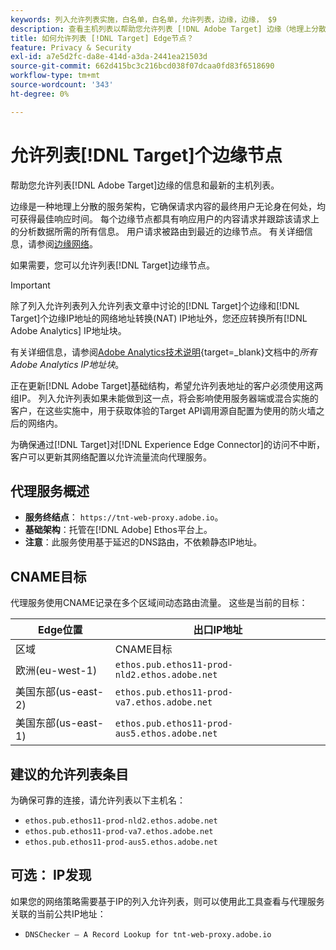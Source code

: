 ```yaml
---
keywords: 列入允许列表实施，白名单，白名单，允许列表，边缘，边缘， $9
description: 查看主机列表以帮助您允许列表 [!DNL Adobe Target] 边缘（地理上分散的服务节点，可确保最终用户的最佳响应时间）。
title: 如何允许列表 [!DNL Target] Edge节点？
feature: Privacy & Security
exl-id: a7e5d2fc-da8e-414d-a3da-2441ea21503d
source-git-commit: 662d415bc3c216bcd038f07dcaa0fd83f6518690
workflow-type: tm+mt
source-wordcount: '343'
ht-degree: 0%

---
```


# 允许列表[!DNL Target]个边缘节点

帮助您允许列表[!DNL Adobe Target]边缘的信息和最新的主机列表。

边缘是一种地理上分散的服务架构，它确保请求内容的最终用户无论身在何处，均可获得最佳响应时间。 每个边缘节点都具有响应用户的内容请求并跟踪该请求上的分析数据所需的所有信息。 用户请求被路由到最近的边缘节点。 有关详细信息，请参阅[边缘网络](https://experienceleague.adobe.com/docs/target/using/introduction/how-target-works.html#concept_0AE2ED8E9DE64288A8B30FCBF1040934)。

如果需要，您可以允许列表[!DNL Target]边缘节点。

>[!IMPORTANT]
>
>除了列入允许列表列入允许列表文章中讨论的[!DNL Target]个边缘和[!DNL Target]个边缘IP地址的网络地址转换(NAT) IP地址外，您还应转换所有[!DNL Adobe Analytics] IP地址块。
>
>有关详细信息，请参阅[Adobe Analytics技术说明](https://experienceleague.adobe.com/docs/analytics/technotes/ip-addresses.html?lang=en#all-adobe-analytics-ip-address-blocks){target=_blank}文档中的&#x200B;*所有Adobe Analytics IP地址块*。
>
>正在更新[!DNL Adobe Target]基础结构，希望允许列表地址的客户必须使用这两组IP。 列入允许列表如果未能做到这一点，将会影响使用服务器端或混合实施的客户，在这些实施中，用于获取体验的Target API调用源自配置为使用的防火墙之后的网络内。

为确保通过[!DNL Target]对[!DNL Experience Edge Connector]的访问不中断，客户可以更新其网络配置以允许流量流向代理服务。

## 代理服务概述

* **服务终结点**： `https://tnt-web-proxy.adobe.io`。
* **基础架构**：托管在[!DNL Adobe] Ethos平台上。
* **注意**：此服务使用基于延迟的DNS路由，不依赖静态IP地址。

## CNAME目标

代理服务使用CNAME记录在多个区域间动态路由流量。 这些是当前的目标：

| Edge位置 | 出口IP地址 |
| --- | --- |
| 区域 | CNAME目标 |
| 欧洲(eu-west-1) | `ethos.pub.ethos11-prod-nld2.ethos.adobe.net` |
| 美国东部(us-east-2) | `ethos.pub.ethos11-prod-va7.ethos.adobe.net` |
| 美国东部(us-east-1) | `ethos.pub.ethos11-prod-aus5.ethos.adobe.net` |

## 建议的允许列表条目

为确保可靠的连接，请允许列表以下主机名：

* `ethos.pub.ethos11-prod-nld2.ethos.adobe.net`
* `ethos.pub.ethos11-prod-va7.ethos.adobe.net`
* `ethos.pub.ethos11-prod-aus5.ethos.adobe.net`

## 可选： IP发现

如果您的网络策略需要基于IP的列入允许列表，则可以使用此工具查看与代理服务关联的当前公共IP地址：

* `DNSChecker – A Record Lookup for tnt-web-proxy.adobe.io`